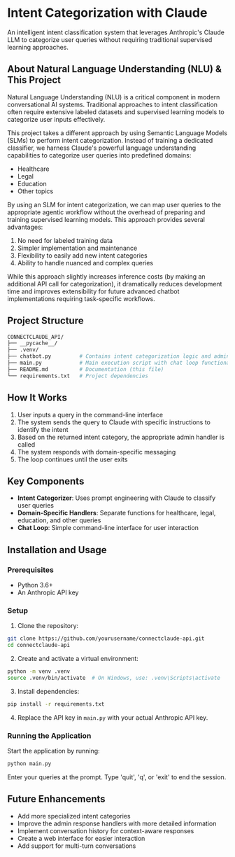 # Intent Categorization with Claude

An intelligent intent classification system that leverages Anthropic's Claude LLM to categorize user queries without requiring traditional supervised learning approaches.

## About Natural Language Understanding (NLU) & This Project

Natural Language Understanding (NLU) is a critical component in modern conversational AI systems. Traditional approaches to intent classification often require extensive labeled datasets and supervised learning models to categorize user inputs effectively.

This project takes a different approach by using Semantic Language Models (SLMs) to perform intent categorization. Instead of training a dedicated classifier, we harness Claude's powerful language understanding capabilities to categorize user queries into predefined domains:
- Healthcare
- Legal
- Education
- Other topics

By using an SLM for intent categorization, we can map user queries to the appropriate agentic workflow without the overhead of preparing and training supervised learning models. This approach provides several advantages:

1. No need for labeled training data
2. Simpler implementation and maintenance
3. Flexibility to easily add new intent categories
4. Ability to handle nuanced and complex queries

While this approach slightly increases inference costs (by making an additional API call for categorization), it dramatically reduces development time and improves extensibility for future advanced chatbot implementations requiring task-specific workflows.

## Project Structure

```bash
CONNECTCLAUDE_API/
├── __pycache__/
├── .venv/
├── chatbot.py         # Contains intent categorization logic and admin response functions
├── main.py            # Main execution script with chat loop functionality
├── README.md          # Documentation (this file)
└── requirements.txt   # Project dependencies
```

## How It Works

1. User inputs a query in the command-line interface
2. The system sends the query to Claude with specific instructions to identify the intent
3. Based on the returned intent category, the appropriate admin handler is called
4. The system responds with domain-specific messaging
5. The loop continues until the user exits

## Key Components

- **Intent Categorizer**: Uses prompt engineering with Claude to classify user queries
- **Domain-Specific Handlers**: Separate functions for healthcare, legal, education, and other queries
- **Chat Loop**: Simple command-line interface for user interaction

## Installation and Usage

### Prerequisites
- Python 3.6+
- An Anthropic API key

### Setup

1. Clone the repository:
```bash
git clone https://github.com/yourusername/connectclaude-api.git
cd connectclaude-api
```

2. Create and activate a virtual environment:
```bash
python -m venv .venv
source .venv/bin/activate  # On Windows, use: .venv\Scripts\activate
```

3. Install dependencies:
```bash
pip install -r requirements.txt
```

4. Replace the API key in `main.py` with your actual Anthropic API key.

### Running the Application

Start the application by running:
```bash
python main.py
```

Enter your queries at the prompt. Type 'quit', 'q', or 'exit' to end the session.

## Future Enhancements

- Add more specialized intent categories
- Improve the admin response handlers with more detailed information
- Implement conversation history for context-aware responses
- Create a web interface for easier interaction
- Add support for multi-turn conversations
